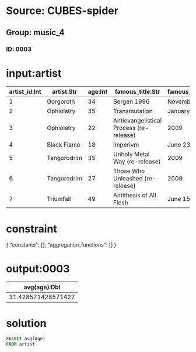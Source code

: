 # Source: CUBES-spider
## Group: music_4
### ID: 0003

# input:artist

| artist_id:Int | artist:Str | age:Int | famous_title:Str | famous_release_date:Str |
|---|---|---|---|---|
| 1 | Gorgoroth | 34 | Bergen 1996 | November 2007 |
| 2 | Ophiolatry | 35 | Transmutation | January 21, 2008 |
| 3 | Ophiolatry | 22 | Antievangelistical Process (re-release) | 2009 |
| 4 | Black Flame | 18 | Imperivm | June 23, 2008 |
| 5 | Tangorodrim | 35 | Unholy Metal Way (re-release) | 2009 |
| 6 | Tangorodrim | 27 | Those Who Unleashed (re-release) | 2009 |
| 7 | Triumfall | 49 | Antithesis of All Flesh | June 15, 2009 |

# constraint

{
  "constants": [],
  "aggregation_functions": []
}

# output:0003

| avg(age):Dbl |
|---|
| 31.428571428571427 |

# solution

```sql
SELECT avg(Age)
FROM artist
```
